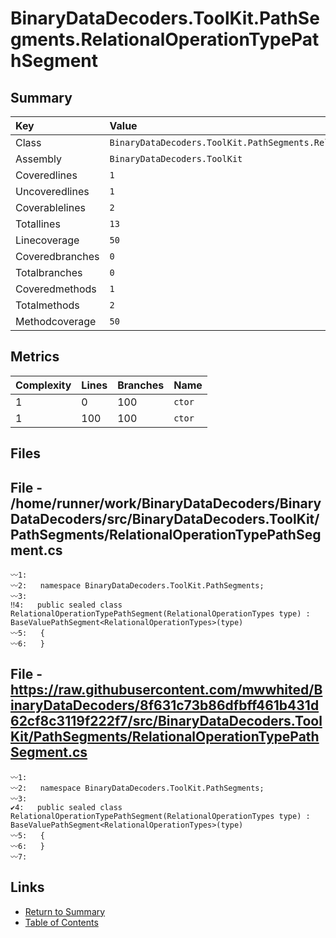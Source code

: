 ﻿# BinaryDataDecoders.ToolKit.PathSegments.RelationalOperationTypePathSegment

## Summary

| Key             | Value                                                                        |
| :-------------- | :--------------------------------------------------------------------------- |
| Class           | `BinaryDataDecoders.ToolKit.PathSegments.RelationalOperationTypePathSegment` |
| Assembly        | `BinaryDataDecoders.ToolKit`                                                 |
| Coveredlines    | `1`                                                                          |
| Uncoveredlines  | `1`                                                                          |
| Coverablelines  | `2`                                                                          |
| Totallines      | `13`                                                                         |
| Linecoverage    | `50`                                                                         |
| Coveredbranches | `0`                                                                          |
| Totalbranches   | `0`                                                                          |
| Coveredmethods  | `1`                                                                          |
| Totalmethods    | `2`                                                                          |
| Methodcoverage  | `50`                                                                         |

## Metrics

| Complexity | Lines | Branches | Name    |
| :--------- | :---- | :------- | :------ |
| 1          | 0     | 100      | `ctor`  |
| 1          | 100   | 100      | `ctor`  |

## Files

## File - /home/runner/work/BinaryDataDecoders/BinaryDataDecoders/src/BinaryDataDecoders.ToolKit/PathSegments/RelationalOperationTypePathSegment.cs

```CSharp
〰1:   
〰2:   namespace BinaryDataDecoders.ToolKit.PathSegments;
〰3:   
‼4:   public sealed class RelationalOperationTypePathSegment(RelationalOperationTypes type) : BaseValuePathSegment<RelationalOperationTypes>(type)
〰5:   {
〰6:   }
```

## File - https://raw.githubusercontent.com/mwwhited/BinaryDataDecoders/8f631c73b86dfbff461b431d62cf8c3119f222f7/src/BinaryDataDecoders.ToolKit/PathSegments/RelationalOperationTypePathSegment.cs

```CSharp
〰1:   
〰2:   namespace BinaryDataDecoders.ToolKit.PathSegments;
〰3:   
✔4:   public sealed class RelationalOperationTypePathSegment(RelationalOperationTypes type) : BaseValuePathSegment<RelationalOperationTypes>(type)
〰5:   {
〰6:   }
〰7:   
```

## Links

* [Return to Summary](Summary.md)
* [Table of Contents](../TOC.md)

